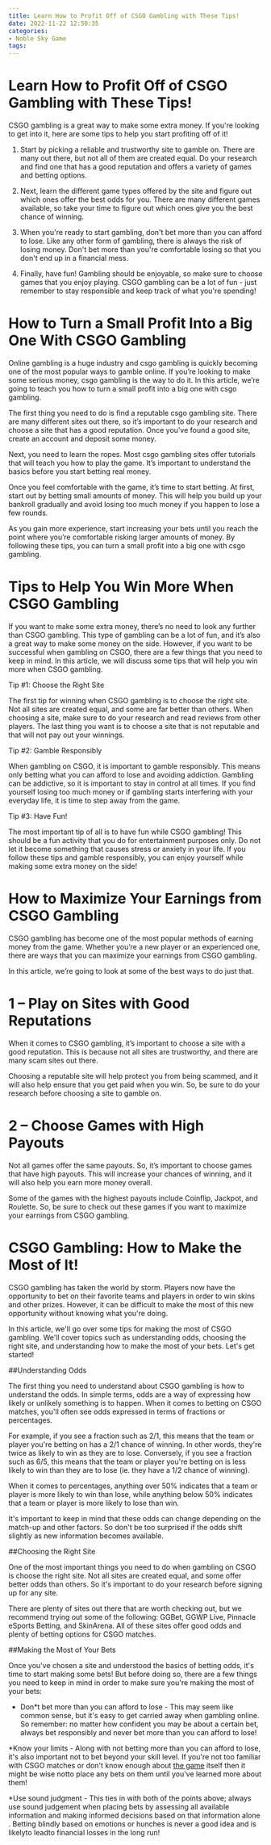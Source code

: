 ```yaml
---
title: Learn How to Profit Off of CSGO Gambling with These Tips!
date: 2022-11-22 12:50:35
categories:
- Noble Sky Game
tags:
---
```



#  Learn How to Profit Off of CSGO Gambling with These Tips!

CSGO gambling is a great way to make some extra money. If you're looking to get into it, here are some tips to help you start profiting off of it!

1. Start by picking a reliable and trustworthy site to gamble on. There are many out there, but not all of them are created equal. Do your research and find one that has a good reputation and offers a variety of games and betting options.

2. Next, learn the different game types offered by the site and figure out which ones offer the best odds for you. There are many different games available, so take your time to figure out which ones give you the best chance of winning.

3. When you're ready to start gambling, don't bet more than you can afford to lose. Like any other form of gambling, there is always the risk of losing money. Don't bet more than you're comfortable losing so that you don't end up in a financial mess.

4. Finally, have fun! Gambling should be enjoyable, so make sure to choose games that you enjoy playing. CSGO gambling can be a lot of fun - just remember to stay responsible and keep track of what you're spending!

#  How to Turn a Small Profit Into a Big One With CSGO Gambling

Online gambling is a huge industry and csgo gambling is quickly becoming one of the most popular ways to gamble online. If you’re looking to make some serious money, csgo gambling is the way to do it. In this article, we’re going to teach you how to turn a small profit into a big one with csgo gambling.

The first thing you need to do is find a reputable csgo gambling site. There are many different sites out there, so it’s important to do your research and choose a site that has a good reputation. Once you’ve found a good site, create an account and deposit some money.

Next, you need to learn the ropes. Most csgo gambling sites offer tutorials that will teach you how to play the game. It’s important to understand the basics before you start betting real money.

Once you feel comfortable with the game, it’s time to start betting. At first, start out by betting small amounts of money. This will help you build up your bankroll gradually and avoid losing too much money if you happen to lose a few rounds.

As you gain more experience, start increasing your bets until you reach the point where you’re comfortable risking larger amounts of money. By following these tips, you can turn a small profit into a big one with csgo gambling.

#  Tips to Help You Win More When CSGO Gambling

If you want to make some extra money, there’s no need to look any further than CSGO gambling. This type of gambling can be a lot of fun, and it’s also a great way to make some money on the side. However, if you want to be successful when gambling on CSGO, there are a few things that you need to keep in mind. In this article, we will discuss some tips that will help you win more when CSGO gambling.

Tip #1: Choose the Right Site

The first tip for winning when CSGO gambling is to choose the right site. Not all sites are created equal, and some are far better than others. When choosing a site, make sure to do your research and read reviews from other players. The last thing you want is to choose a site that is not reputable and that will not pay out your winnings.

Tip #2: Gamble Responsibly

When gambling on CSGO, it is important to gamble responsibly. This means only betting what you can afford to lose and avoiding addiction. Gambling can be addictive, so it is important to stay in control at all times. If you find yourself losing too much money or if gambling starts interfering with your everyday life, it is time to step away from the game.

Tip #3: Have Fun!

The most important tip of all is to have fun while CSGO gambling! This should be a fun activity that you do for entertainment purposes only. Do not let it become something that causes stress or anxiety in your life. If you follow these tips and gamble responsibly, you can enjoy yourself while making some extra money on the side!

#  How to Maximize Your Earnings from CSGO Gambling

CSGO gambling has become one of the most popular methods of earning money from the game. Whether you’re a new player or an experienced one, there are ways that you can maximize your earnings from CSGO gambling.

In this article, we’re going to look at some of the best ways to do just that.

# 1 – Play on Sites with Good Reputations

When it comes to CSGO gambling, it’s important to choose a site with a good reputation. This is because not all sites are trustworthy, and there are many scam sites out there.

Choosing a reputable site will help protect you from being scammed, and it will also help ensure that you get paid when you win. So, be sure to do your research before choosing a site to gamble on.

# 2 – Choose Games with High Payouts

Not all games offer the same payouts. So, it’s important to choose games that have high payouts. This will increase your chances of winning, and it will also help you earn more money overall.

Some of the games with the highest payouts include Coinflip, Jackpot, and Roulette. So, be sure to check out these games if you want to maximize your earnings from CSGO gambling.

#  CSGO Gambling: How to Make the Most of It!

CSGO gambling has taken the world by storm. Players now have the opportunity to bet on their favorite teams and players in order to win skins and other prizes. However, it can be difficult to make the most of this new opportunity without knowing what you're doing. 

In this article, we'll go over some tips for making the most of CSGO gambling. We'll cover topics such as understanding odds, choosing the right site, and understanding how to make the most of your bets. Let's get started!

 ##Understanding Odds

The first thing you need to understand about CSGO gambling is how to understand the odds. In simple terms, odds are a way of expressing how likely or unlikely something is to happen. When it comes to betting on CSGO matches, you'll often see odds expressed in terms of fractions or percentages. 

For example, if you see a fraction such as 2/1, this means that the team or player you're betting on has a 2/1 chance of winning. In other words, they're twice as likely to win as they are to lose. Conversely, if you see a fraction such as 6/5, this means that the team or player you're betting on is less likely to win than they are to lose (ie. they have a 1/2 chance of winning). 

When it comes to percentages, anything over 50% indicates that a team or player is more likely to win than lose, while anything below 50% indicates that a team or player is more likely to lose than win. 

It's important to keep in mind that these odds can change depending on the match-up and other factors. So don't be too surprised if the odds shift slightly as new information becomes available. 

##Choosing the Right Site

One of the most important things you need to do when gambling on CSGO is choose the right site. Not all sites are created equal, and some offer better odds than others. So it's important to do your research before signing up for any site. 

There are plenty of sites out there that are worth checking out, but we recommend trying out some of the following: GGBet, GGWP Live, Pinnacle eSports Betting, and SkinArena. All of these sites offer good odds and plenty of betting options for CSGO matches. 

##Making the Most of Your Bets

Once you've chosen a site and understood the basics of betting odds, it's time to start making some bets! But before doing so, there are a few things you need to keep in mind in order to make sure you're making the most of your bets: 

 * Don*t bet more than you can afford to lose - This may seem like common sense, but it's easy to get carried away when gambling online. So remember: no matter how confident you may be about a certain bet, always bet responsibly and never bet more than you can afford to lose! 

 *Know your limits - Along with not betting more than you can afford to lose, it's also important not to bet beyond your skill level. If you're not too familiar with CSGO matches or don't know enough about [the game](https://en.wikipedia.org/wiki/Counter-Strike:_Global_Offense) itself then it might be wise notto place any bets on them until you've learned more about them!

 *Use sound judgment - This ties in with both of the points above; always use sound judgement when placing bets by assessing all available information and making informed decisions based on that information alone . Betting blindly based on emotions or hunches is never a good idea and is likelyto leadto financial losses in the long run!